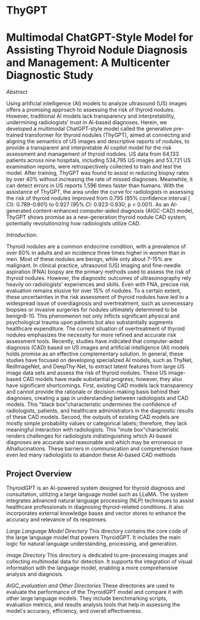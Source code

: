 # ThyGPT

# Multimodal ChatGPT-Style Model for Assisting Thyroid Nodule Diagnosis and Management: A Multicenter Diagnostic Study

*Abstract*

Using artificial intelligence (AI) models to analyze ultrasound (US) images offers a promising approach to assessing the risk of thyroid nodules. However, traditional AI models lack transparency and interpretability, undermining radiologists' trust in Al-based diagnoses. Herein, we developed a multimodal ChatGPT-style model called the generative pre-trained transformer for thyroid nodules (ThyGPT), aimed at connecting and aligning the semantics of US images and descriptive reports of nodules, to provide a transparent and interpretable AI copilot model for the risk assessment and management of thyroid nodules. US data from 64,133 patients across nine hospitals, including 534,795 US images and 53,721 US examination reports, were retrospectively collected to train and test the model. After training, ThyGPT was found to assist in reducing biopsy rates by over 40% without increasing the rate of missed diagnoses. Meanwhile, it can detect errors in US reports 1,596 times faster than humans. With the assistance of ThyGPT, the area under the curve for radiologists in assessing the risk of thyroid nodules improved from 0.795 (95% confidence interval [ CI): 0.789-0.801) to 0.927 (95% Cl: 0.923-0.930; p < 0.001). As an Al-generated content-enhanced computer-aided diagnosis (AIGC-CAD) model, ThyGPT shows promise as a new-generation thyroid nodule CAD system, potentially revolutionizing how radiologists utilize CAD.

*Introduction:*

Thyroid nodules are a common endocrine condition, with a prevalence of over 60% in adults and an incidence three times higher in women than in men. Most of these nodules are benign, while only about
7-15% are malignant. In clinical practice, ultrasound (US) imaging and fine-needle aspiration (FNA)
biopsy are the primary methods used to assess the risk of thyroid nodules. However, the diagnostic outcomes of ultrasonography rely heavily on radiologists' experiences and skills. Even with FNA, precise risk evaluation remains elusive for over 15% of nodules. To a certain extent, these uncertainties in the risk assessment of thyroid nodules have led to a widespread issue of overdiagnosis and overtreatment, such as unnecessary biopsies or invasive surgeries for nodules ultimately determined to be benign8-10. This phenomenon not only inflicts significant physical and psychological trauma upon patients but also substantially augments healthcare expenditure. The current situation of overtreatment of thyroid nodules emphasizes the necessity for more refined and accurate risk assessment tools.
Recently, studies have indicated that computer-aided diagnosis (CAD) based on US images and artificial intelligence (AI) models holds promise as an effective complementary solution. In general, these studies have focused on developing specialized AI models, such as ThyNet, RedImageNet, and DeepThy-Net, to extract latent features from large US image data sets and assess the risk of thyroid nodules. These US image-based CAD models have made substantial progress; however, they also have significant shortcomings. First, existing CAD models lack transparency and cannot provide the rationale or decision-making basis behind their diagnoses, creating a gap in understanding between radiologists and CAD models. This "black box"characteristic undermines the confidence of radiologists, patients, and healthcare administrators in the diagnostic results of these CAD models. Second, the outputs of existing CAD models are mostly simple probability values or categorical labels; therefore, they lack meaningful interaction with radiologists. This "mute box"characteristic renders challenges for radiologists indistinguishing which AI-based diagnoses are accurate and reasonable and which may be erroneous or Alhallucinations. These barriers in communication and comprehension have even led many radiologists to abandon these AI-based CAD methods



## Project Overview
ThyroidGPT is an AI-powered system designed for thyroid diagnosis and consultation, utilizing a large language model such as LLaMA. The system integrates advanced natural language processing (NLP) techniques to assist healthcare professionals in diagnosing thyroid-related conditions. It also incorporates external knowledge bases and vector stores to enhance the accuracy and relevance of its responses.

*Large Language Model Directory*
This directory contains the core code of the large language model that powers ThyroidGPT. It includes the main logic for natural language understanding, processing, and generation.

*image Directory*
This directory is dedicated to pre-processing images and collecting multimodal data for detection. It supports the integration of visual information with the language model, enabling a more comprehensive analysis and diagnosis.

*AIGC_evaluation and Other Directories*
These directories are used to evaluate the performance of the ThyroidGPT model and compare it with other large language models. They include benchmarking scripts, evaluation metrics, and results analysis tools that help in assessing the model's accuracy, efficiency, and overall effectiveness.
